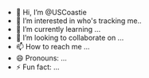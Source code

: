 - 👋 Hi, I’m @USCoastie
- 👀 I’m interested in who's tracking me..
- 🌱 I’m currently learning ...
- 💞️ I’m looking to collaborate on ...
- 📫 How to reach me ...
- 😄 Pronouns: ...
- ⚡ Fun fact: ...

<!---
USCoastie/USCoastie is a ✨ special ✨ repository because its `README.md` (this file) appears on your GitHub profile.
You can click the Preview link to take a look at your changes.
--->
